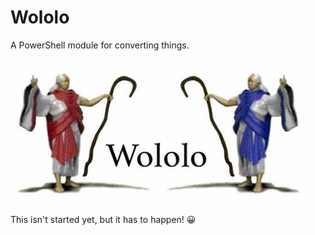 # Wololo

A PowerShell module for converting things.

![red and blue Age of Empires priests saying wololo](images/wololo.jpg)

This isn't started yet, but it has to happen! 😀
